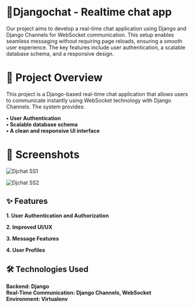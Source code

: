 
# __📢Djangochat - Realtime chat app__

Our project aims to develop a real-time chat application using Django and Django Channels for WebSocket communication. This setup enables seamless messaging without requiring page reloads, ensuring a smooth user experience. The key features include user authentication, a scalable database schema, and a responsive design.  


# __📜 Project Overview__

This project is a Django-based real-time chat application that allows users to communicate instantly using WebSocket technology with Django Channels. The system provides:

__• User Authentication <br>__
__• Scalable database schema <br>__
__• A clean and responsive UI interface <br>__


# 📸 Screenshots

![Djchat SS1](https://github.com/Sahildavkhar/Djangochat-Realtime-application/assets/141304285/cc692ef2-b778-4cfb-8efb-45827e1d22f1)

![Djchat SS2](https://github.com/Sahildavkhar/Djangochat-Realtime-application/assets/141304285/60894b89-a376-4e23-8f76-db0c7a9518ca)


## ✨ Features


__1.	User Authentication and Authorization__

__2.	Improved UI/UX__

__3.	Message Features__

__4.	User Profiles__




## 🛠️ Technologies Used<br>
__Backend: Django__<br>
__Real-Time Communication: Django Channels, WebSocket__ <br>
__Environment: Virtualenv__

